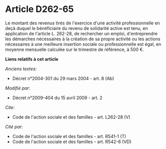# Article D262-65

Le montant des revenus tirés de l'exercice d'une activité professionnelle en deçà duquel le bénéficiaire du revenu de
solidarité active est tenu, en application de l'article L. 262-28, de rechercher un emploi, d'entreprendre les démarches
nécessaires à la création de sa propre activité ou les actions nécessaires à une meilleure insertion sociale ou
professionnelle est égal, en moyenne mensuelle calculée sur le trimestre de référence, à 500 €.

**Liens relatifs à cet article**

_Anciens textes_:

  - Décret n°2004-301 du 29 mars 2004 - art. 8 (Ab)

_Modifié par_:

  - Décret n°2009-404 du 15 avril 2009 - art. 2

_Cite_:

  - Code de l'action sociale et des familles - art. L262-28 (V)

_Cité par_:

  - Code de l'action sociale et des familles - art. R541-1 (T)
  - Code de l'action sociale et des familles - art. R542-6 (VD)
